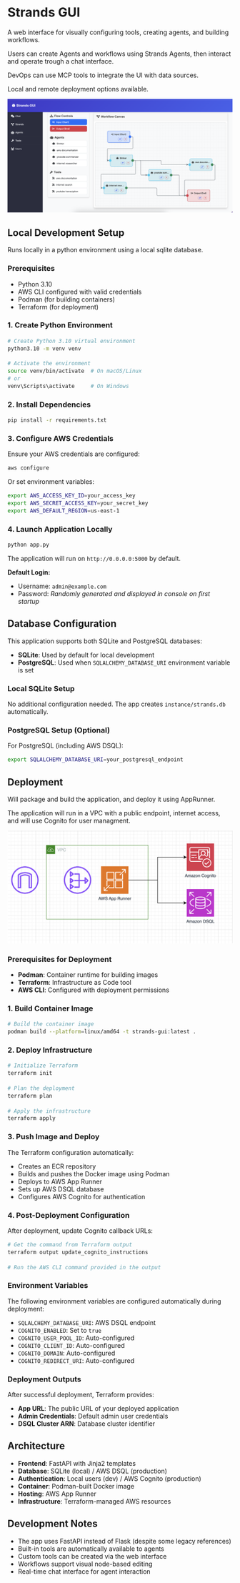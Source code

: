 # Strands GUI

A web interface for visually configuring tools, creating agents, and building workflows.

Users can create Agents and workflows using Strands Agents, then interact and operate trough a chat interface.

DevOps can use MCP tools to integrate the UI with data sources.

Local and remote deployment options available.

![Screenshot](screenshot.png "screenshot")

 
## Local Development Setup

Runs locally in a python environment using a local sqlite database.

### Prerequisites

- Python 3.10
- AWS CLI configured with valid credentials
- Podman (for building containers)
- Terraform (for deployment)

### 1. Create Python Environment

```bash
# Create Python 3.10 virtual environment
python3.10 -m venv venv

# Activate the environment
source venv/bin/activate  # On macOS/Linux
# or
venv\Scripts\activate     # On Windows
```

### 2. Install Dependencies

```bash
pip install -r requirements.txt
```

### 3. Configure AWS Credentials

Ensure your AWS credentials are configured:

```bash
aws configure
```

Or set environment variables:

```bash
export AWS_ACCESS_KEY_ID=your_access_key
export AWS_SECRET_ACCESS_KEY=your_secret_key
export AWS_DEFAULT_REGION=us-east-1
```

### 4. Launch Application Locally

```bash
python app.py
```

The application will run on `http://0.0.0.0:5000` by default.

**Default Login:**
- Username: `admin@example.com`
- Password: *Randomly generated and displayed in console on first startup*

## Database Configuration

This application supports both SQLite and PostgreSQL databases:

- **SQLite**: Used by default for local development
- **PostgreSQL**: Used when `SQLALCHEMY_DATABASE_URI` environment variable is set

### Local SQLite Setup

No additional configuration needed. The app creates `instance/strands.db` automatically.

### PostgreSQL Setup (Optional)

For PostgreSQL (including AWS DSQL):

```bash
export SQLALCHEMY_DATABASE_URI=your_postgresql_endpoint
```

## Deployment

Will package and build the application, and deploy it using AppRunner.

The application will run in a VPC with a public endpoint, internet access, and will use Cognito for user managment.

![Architecture](architecture.png "Architecture")


### Prerequisites for Deployment

- **Podman**: Container runtime for building images
- **Terraform**: Infrastructure as Code tool
- **AWS CLI**: Configured with deployment permissions

### 1. Build Container Image

```bash
# Build the container image
podman build --platform=linux/amd64 -t strands-gui:latest .
```

### 2. Deploy Infrastructure

```bash
# Initialize Terraform
terraform init

# Plan the deployment
terraform plan

# Apply the infrastructure
terraform apply
```

### 3. Push Image and Deploy

The Terraform configuration automatically:
- Creates an ECR repository
- Builds and pushes the Docker image using Podman
- Deploys to AWS App Runner
- Sets up AWS DSQL database
- Configures AWS Cognito for authentication

### 4. Post-Deployment Configuration

After deployment, update Cognito callback URLs:

```bash
# Get the command from Terraform output
terraform output update_cognito_instructions

# Run the AWS CLI command provided in the output
```

### Environment Variables

The following environment variables are configured automatically during deployment:

- `SQLALCHEMY_DATABASE_URI`: AWS DSQL endpoint
- `COGNITO_ENABLED`: Set to `true`
- `COGNITO_USER_POOL_ID`: Auto-configured
- `COGNITO_CLIENT_ID`: Auto-configured
- `COGNITO_DOMAIN`: Auto-configured
- `COGNITO_REDIRECT_URI`: Auto-configured

### Deployment Outputs

After successful deployment, Terraform provides:

- **App URL**: The public URL of your deployed application
- **Admin Credentials**: Default admin user credentials
- **DSQL Cluster ARN**: Database cluster identifier

## Architecture

- **Frontend**: FastAPI with Jinja2 templates
- **Database**: SQLite (local) / AWS DSQL (production)
- **Authentication**: Local users (dev) / AWS Cognito (production)
- **Container**: Podman-built Docker image
- **Hosting**: AWS App Runner
- **Infrastructure**: Terraform-managed AWS resources

## Development Notes

- The app uses FastAPI instead of Flask (despite some legacy references)
- Built-in tools are automatically available to agents
- Custom tools can be created via the web interface
- Workflows support visual node-based editing
- Real-time chat interface for agent interaction

